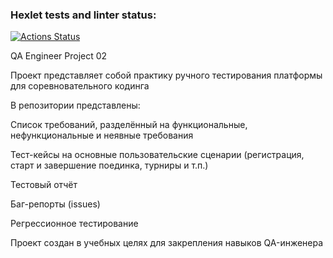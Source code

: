 ### Hexlet tests and linter status:
[![Actions Status](https://github.com/Gambora/qa-engineer-project-85/actions/workflows/hexlet-check.yml/badge.svg)](https://github.com/Gambora/qa-engineer-project-85/actions)

QA Engineer Project 02

Проект представляет собой практику ручного тестирования платформы для соревновательного кодинга

В репозитории представлены:

Список требований, разделённый на функциональные, нефункциональные и неявные требования

Тест-кейсы на основные пользовательские сценарии (регистрация, старт и завершение поединка, турниры и т.п.)

Тестовый отчёт

Баг-репорты (issues)

Регрессионное тестирование

Проект создан в учебных целях для закрепления навыков QA-инженера
